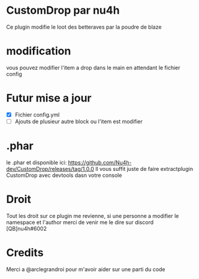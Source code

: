# CustomDrop par nu4h

Ce plugin modifie le loot des betteraves 
par la poudre de blaze

# modification

vous pouvez modifier l'item a drop dans le main
en attendant le fichier config

# Futur mise a jour

- [x] Fichier config.yml
- [ ] Ajouts de plusieur autre block ou l'item est modifier

# .phar

le .phar et disponible ici:
https://github.com/Nu4h-dev/CustomDrop/releases/tag/1.0.0
Il vous suffit juste de faire extractplugin CustomDrop avec devtools dasn votre console

# Droit

Tout les droit sur ce plugin me revienne,
si une personne a modifier le namespace et l'author merci de venir me le dire sur discord
[QB]nu4h#6002

# Credits

Merci a @arclegrandroi pour m'avoir aider sur une parti du code
